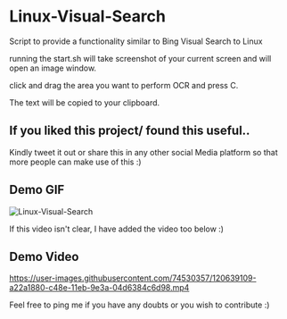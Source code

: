 # Linux-Visual-Search
Script to provide a functionality similar to Bing Visual Search to Linux

running the start.sh will take screenshot of your current screen and will open an image window.

click and drag the area you want to perform OCR and press C.

The text will be copied to your clipboard.

## If you liked this project/ found this useful..

Kindly tweet it out or share this in any other social Media platform so that more people can make use of this :)

## Demo GIF

![Linux-Visual-Search](https://user-images.githubusercontent.com/74530357/120639861-73f90880-c48f-11eb-8a3d-398eba5303c3.gif)

If this video isn't clear, I have added the video too below :)


## Demo Video

https://user-images.githubusercontent.com/74530357/120639109-a22a1880-c48e-11eb-9e3a-04d6384c6d98.mp4


Feel free to ping me if you have any doubts or you wish to contribute :)
